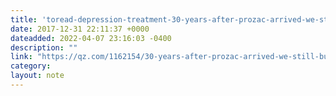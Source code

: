 ```yaml
---
title: 'toread-depression-treatment-30-years-after-prozac-arrived-we-still-buy-the-lie-that-chemical-imbalances-cause-depression--quartz'
date: 2017-12-31 22:11:37 +0000
dateadded: 2022-04-07 23:16:03 -0400
description: ""
link: "https://qz.com/1162154/30-years-after-prozac-arrived-we-still-buy-the-lie-that-chemical-imbalances-cause-depression/"
category:
layout: note
---
```

